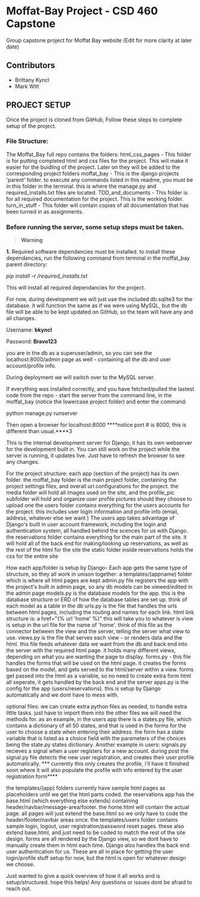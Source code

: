 # Moffat-Bay Project - CSD 460 Capstone
Group capstone project for Moffat Bay website (Edit for more clarity at later date)
## Contributors
* Brittany Kyncl
* Mark Witt
## PROJECT SETUP

Once the project is cloned from GitHub, Follow these steps to complete setup of the project.

### File Structure:
The Moffat_Bay full repo contains the folders:
html_css_pages - This folder is for putting completed html and css files for the project. This will make it easier for the buidling of the project. Later on they will be added to the corresponding project folders
moffat_bay - This is the django projects 'parent' folder. to execute any commands listed in this readme, you must be in this folder in the terminal. this is where the manage.py and required_installs.txt files are located.
TDD_and_documents - This folder is for all required documentation for the project. This is the working folder. 
turn_in_stuff - This folder will contain copies of all documentation that has been turned in as assignments. 


### Before running the server, some setup steps must be taken. 
> **Warning**

**1.** Required software dependancies must be installed. to install these dependancies, run the following command from terminal in the moffat_bay parent directory:

*pip install -r /required_installs.txt*

This will install all required dependancies for the project. 

For now, during development we will just use the included db.sqlite3 for the database. it will function the same as if we were using MySQL, but the 
db file will be able to be kept updated on GitHub, so the team will have any and all changes. 

Username: **bkyncl**

Password: **Bravo123**

you are in the db as a superuser/admin, so you can see the localhost:8000/admin page as well - containing all the db and user account/profile info.

During deployment we will switch over to the MySQL server. 

If everything was installed correctly, and you have fetched/pulled the lastest code from the repo - start the server from the command line, in the moffat_bay (notice the lowercase project folder) and enter the command:

python manage.py runserver

Then open a browser for localhost:8000 ****notice port # is 8000, this is different than usual.****3

This is the internal development server for Django, it has its own webserver for the development built in. You can still work on the project while the server is running, it updates live. Just have to refresh the browser
to see any changes.

For the project structure:
each app (section of the project) has its own folder. 
the moffat_bay folder is the main project folder, containing the project settings files, and overall url configurations for the project.
the media folder will hold all images used on the site, and the profile_pic subfolder will hold and organize user profile pictures should they choose to upload one
the users folder contains everything for the users accounts for the project. this includes user login information and profile info (email, address, whatever else we want )
    The users app takes advantage of Django's built in user account framework, including the login and authentication system, all handled behind the scences for us with Django.
the reservations folder contains everything for the main part of the site. it will hold all of the back end for making/looking up reservations, as well as the rest of the html for the site
    the static folder inside reservations holds the css for the entire site

How each app/folder is setup by Django-
Each app gets the same type of structure, so they all work in unison together:
a templates/(appname) folder which is where all html pages are kept
admin.py file registers the app with the project's built in admin page, so any db models can be viewed/edited in the admin page
models.py is the database models for the app. this is the database structure or ERD of how the database tables are set up. think of each model as a table in the db
urls.py is the file that handles the urls between html pages, including the routing and names for each link. html link structure is: a href="{% url 'home' %}" this will take you to whatever is view is setup in the url file
    for the name of 'home'. think of this file as the connector between the view and the server, telling the server what view to use.
views.py is the file that serves each view - or renders data and the html. this file feeds whatever data we want from the db and back end into the server with the required html page. it holds many different views,
    depending on what you are wanting the page to display.
forms.py - this file handles the forms that will be used on the html page. it creates the forms based on the model, and gets served to the html/server within a view. forms get passed into the html as a variable, so no
    need to create extra form html all seperate, it gets handled by the back end and the server
apps.py is the config for the app (users/reservations). this is setup by Django automatically and we dont have to mess with. 

optional files:
we can create extra python files as needed, to handle extra little tasks. just have to import them into the other files we will need the methods for. as an example, in the users app there is a states.py file, which contains a 
dictionary of all 50 states, and that is used in the forms for the user to choose a state when entering their address. the form has a state variable that is listed as a choice field with the parameters of the choices being the 
state.py states dictionary.
Another example in users: signals.py recieves a signal when a user registers for a new account. during post the signal.py file detects the new user registration, and creates their user profile automatically. 
*** currently this only creates the profile, i'll have it finished soon where it will also populate the profile with info entered by the user registration form****

the templates/(app) folders currently have sample html pages as placeholders until we get the html parts coded. the reservations app has the base.html (which everything else extends) containing 
header/navbar/message-area/footer. the home.html will contain the actual page. all pages will just extend the base.html so we only have to code the header/footer/navbar areas once.
the templates/users folder contains sample login, logout, user registration/password reset pages. these also extend base.html, and just need to be coded to match the rest of the site design. forms are all rendered by the Django
view, so we dont have to manually create them in html each time. Django also handles the back end user authentication for us.  These are all in place for getting the user login/profile stuff setup for now, but the html is open 
for whatever design we choose.

Just wanted to give a quick overview of how it all works and is setup/structured. hope this helps!
Any questions or issues dont be afraid to reach out.